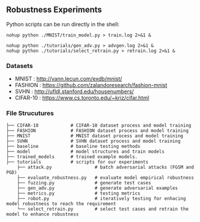 ## Robustness Experiments 

Python scripts can be run directly in the shell:
```shell
nohup python ./MNIST/train_model.py > train.log 2>&1 &
```
```shell
nohup python ./tutorials/gen_adv.py > advgen.log 2>&1 &
nohup python ./tutorials/select_retrain.py > retrain.log 2>&1 &
```

### Datasets
- MNIST  : http://yann.lecun.com/exdb/mnist/
- FASHION  : https://github.com/zalandoresearch/fashion-mnist
- SVHN : http://ufldl.stanford.edu/housenumbers/
- CIFAR-10       : https://www.cs.toronto.edu/~kriz/cifar.html


### File Strucutures
```shell
├── CIFAR-10            # CIFAR-10 dataset process and model training 
├── FASHION             # FASHION dataset process and model training 
├── MNIST               # MNIST dataset process and model training 
├── SVHN                # SVHN dataset process and model training 
├── baseline            # baseline testing methods
├── model               # model structures and train models  
├── trained_models      # trained example models. 
├── tutorials           # scripts for our experiments   
    ├── attack.py                # batch adversarial attacks (FGSM and PGD)
    ├── evaluate_robustness.py   # evaluate model empirical robustness   
    ├── fuzzing.py               # generate test cases
    ├── gen_adv.py               # generate adversarial examples 
    ├── metrics.py               # testing metrics  
    ├── robot.py                 # iteratively testing for enhacing model robustness to reach the requirement
    └── select_retrain.py        # select test cases and retrain the model to enhance robustness
```


